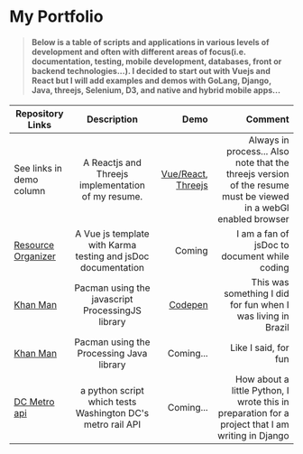 # My Portfolio

>#### Below is a table of scripts and applications in various levels of development and often with different areas of focus(i.e. documentation, testing, mobile development, databases, front or backend technologies...). I decided to start out with Vuejs and React but I will add examples and demos with GoLang, Django, Java, threejs, Selenium, D3, and native and hybrid mobile apps...


| Repository Links           | Description    | Demo       | Comment  |
| ------------------- |:--------------:|------:| ----------:|
| See links in demo column | A Reactjs  and Threejs implementation of my resume.  | [Vue/React](https://codepen.io/jaxonetic/pen/MXPZWP), [Threejs](https://jsfiddle.net/jaxonetic/h6Lmoh1c/)| Always in process... Also note that the threejs version of the resume must be viewed in a webGl enabled browser|
| [Resource Organizer](https://github.com/jaxonetic-github/resource-organizer-vue) | A Vue js template with Karma testing and jsDoc documentation   | Coming |  I am a fan of jsDoc to document while coding |
| [Khan Man](https://www.khanacademy.org/computer-programming/khan-man/5835976181022720) | Pacman using the javascript ProcessingJS library   | [Codepen](https://codepen.io/jaxonetic/pen/vpvvbQ) |    This was something I did for fun when I was living in Brazil |
| [Khan Man](https://gist.github.com/jaxonetic-github/32e1d3d53188e4ed35e47a97e831c951)| Pacman using the Processing Java library   | Coming... | Like I said, for fun |
| [DC Metro api](https://gist.github.com/jaxonetic-github/d4436449d845a40c3741c4720de60fb1)| a python script which tests Washington DC's metro rail API    | Coming... | How about a little Python, I wrote this in preparation for a project that I am writing in Django |
